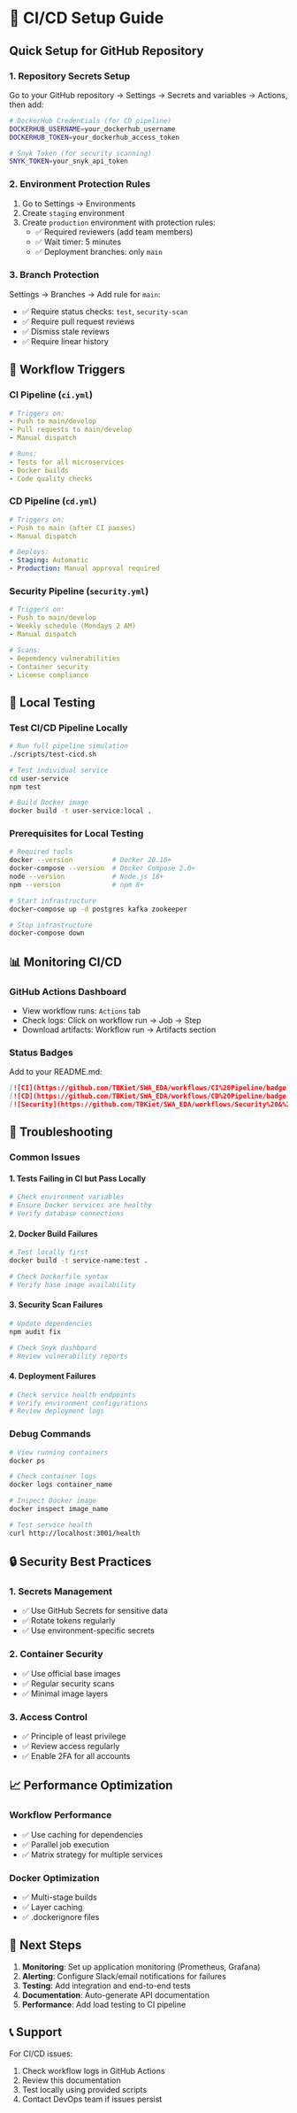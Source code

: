 # 🚀 CI/CD Setup Guide

## Quick Setup for GitHub Repository

### 1. Repository Secrets Setup

Go to your GitHub repository → Settings → Secrets and variables → Actions, then add:

```bash
# DockerHub Credentials (for CD pipeline)
DOCKERHUB_USERNAME=your_dockerhub_username
DOCKERHUB_TOKEN=your_dockerhub_access_token

# Snyk Token (for security scanning)
SNYK_TOKEN=your_snyk_api_token
```

### 2. Environment Protection Rules

1. Go to Settings → Environments
2. Create `staging` environment
3. Create `production` environment with protection rules:
   - ✅ Required reviewers (add team members)
   - ✅ Wait timer: 5 minutes
   - ✅ Deployment branches: only `main`

### 3. Branch Protection

Settings → Branches → Add rule for `main`:
- ✅ Require status checks: `test`, `security-scan`
- ✅ Require pull request reviews
- ✅ Dismiss stale reviews
- ✅ Require linear history

## 🔄 Workflow Triggers

### CI Pipeline (`ci.yml`)
```yaml
# Triggers on:
- Push to main/develop
- Pull requests to main/develop
- Manual dispatch

# Runs:
- Tests for all microservices
- Docker builds
- Code quality checks
```

### CD Pipeline (`cd.yml`)
```yaml
# Triggers on:
- Push to main (after CI passes)
- Manual dispatch

# Deploys:
- Staging: Automatic
- Production: Manual approval required
```

### Security Pipeline (`security.yml`)
```yaml
# Triggers on:
- Push to main/develop
- Weekly schedule (Mondays 2 AM)
- Manual dispatch

# Scans:
- Dependency vulnerabilities
- Container security
- License compliance
```

## 🧪 Local Testing

### Test CI/CD Pipeline Locally
```bash
# Run full pipeline simulation
./scripts/test-cicd.sh

# Test individual service
cd user-service
npm test

# Build Docker image
docker build -t user-service:local .
```

### Prerequisites for Local Testing
```bash
# Required tools
docker --version          # Docker 20.10+
docker-compose --version  # Docker Compose 2.0+
node --version            # Node.js 18+
npm --version             # npm 8+

# Start infrastructure
docker-compose up -d postgres kafka zookeeper

# Stop infrastructure
docker-compose down
```

## 📊 Monitoring CI/CD

### GitHub Actions Dashboard
- View workflow runs: `Actions` tab
- Check logs: Click on workflow run → Job → Step
- Download artifacts: Workflow run → Artifacts section

### Status Badges
Add to your README.md:
```markdown
[![CI](https://github.com/TBKiet/SWA_EDA/workflows/CI%20Pipeline/badge.svg)](...)
[![CD](https://github.com/TBKiet/SWA_EDA/workflows/CD%20Pipeline/badge.svg)](...)
[![Security](https://github.com/TBKiet/SWA_EDA/workflows/Security%20&%20Quality/badge.svg)](...)
```

## 🐛 Troubleshooting

### Common Issues

#### 1. Tests Failing in CI but Pass Locally
```bash
# Check environment variables
# Ensure Docker services are healthy
# Verify database connections
```

#### 2. Docker Build Failures
```bash
# Test locally first
docker build -t service-name:test .

# Check Dockerfile syntax
# Verify base image availability
```

#### 3. Security Scan Failures
```bash
# Update dependencies
npm audit fix

# Check Snyk dashboard
# Review vulnerability reports
```

#### 4. Deployment Failures
```bash
# Check service health endpoints
# Verify environment configurations
# Review deployment logs
```

### Debug Commands
```bash
# View running containers
docker ps

# Check container logs
docker logs container_name

# Inspect Docker image
docker inspect image_name

# Test service health
curl http://localhost:3001/health
```

## 🔒 Security Best Practices

### 1. Secrets Management
- ✅ Use GitHub Secrets for sensitive data
- ✅ Rotate tokens regularly
- ✅ Use environment-specific secrets

### 2. Container Security
- ✅ Use official base images
- ✅ Regular security scans
- ✅ Minimal image layers

### 3. Access Control
- ✅ Principle of least privilege
- ✅ Review access regularly
- ✅ Enable 2FA for all accounts

## 📈 Performance Optimization

### Workflow Performance
- ✅ Use caching for dependencies
- ✅ Parallel job execution
- ✅ Matrix strategy for multiple services

### Docker Optimization
- ✅ Multi-stage builds
- ✅ Layer caching
- ✅ .dockerignore files

## 🚀 Next Steps

1. **Monitoring**: Set up application monitoring (Prometheus, Grafana)
2. **Alerting**: Configure Slack/email notifications for failures
3. **Testing**: Add integration and end-to-end tests
4. **Documentation**: Auto-generate API documentation
5. **Performance**: Add load testing to CI pipeline

## 📞 Support

For CI/CD issues:
1. Check workflow logs in GitHub Actions
2. Review this documentation
3. Test locally using provided scripts
4. Contact DevOps team if issues persist
